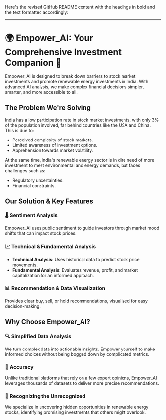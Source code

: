 Here's the revised GitHub README content with the headings in bold and the text formatted accordingly:

---

# 🌍 **Empower_AI: Your Comprehensive Investment Companion** 🌱

Empower_AI is designed to break down barriers to stock market investments and promote renewable energy investments in India. With advanced AI analysis, we make complex financial decisions simpler, smarter, and more accessible to all.

## **The Problem We're Solving**

India has a low participation rate in stock market investments, with only 3% of the population involved, far behind countries like the USA and China.  
This is due to:

- Perceived complexity of stock markets.
- Limited awareness of investment options.
- Apprehension towards market volatility.

At the same time, India's renewable energy sector is in dire need of more investment to meet environmental and energy demands, but faces challenges such as:

- Regulatory uncertainties.
- Financial constraints.

## **Our Solution & Key Features**

### 🌡 **Sentiment Analysis**
Empower_AI uses public sentiment to guide investors through market mood shifts that can impact stock prices.

### 📈 **Technical & Fundamental Analysis**
- **Technical Analysis**: Uses historical data to predict stock price movements.
- **Fundamental Analysis**: Evaluates revenue, profit, and market capitalization for an informed approach.

### 📊 **Recommendation & Data Visualization**
Provides clear buy, sell, or hold recommendations, visualized for easy decision-making.


## **Why Choose Empower_AI?**

### 🔍 **Simplified Data Analysis**
We turn complex data into actionable insights. Empower yourself to make informed choices without being bogged down by complicated metrics.

### 🎯 **Accuracy**
Unlike traditional platforms that rely on a few expert opinions, Empower_AI leverages thousands of datasets to deliver more precise recommendations.

### 🌱 **Recognizing the Unrecognized**
We specialize in uncovering hidden opportunities in renewable energy stocks, identifying promising investments that others might overlook.

